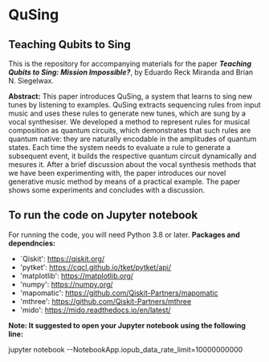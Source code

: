 # QuSing
## Teaching Qubits to Sing

This is the repository for accompanying materials for the paper ***Teaching Qubits to Sing: Mission Impossible?***, by Eduardo Reck Miranda and Brian N. Siegelwax.

**Abstract:** This paper introduces QuSing, a system that learns to sing new tunes by listening to examples.
QuSing extracts sequencing rules from input music and uses these rules to generate
new tunes, which are sung by a vocal synthesiser. We developed a method to represent
rules for musical composition as quantum circuits, which demonstrates that such rules are
quantum native: they are naturally encodable in the amplitudes of quantum states. Each
time the system needs to evaluate a rule to generate a subsequent event, it builds the respective
quantum circuit dynamically and mesures it. After a brief discussion about the vocal
synthesis methods that we have been experimenting with, the paper introduces our novel
generative music method by means of a practical example. The paper shows some experiments
and concludes with a discussion.

## To run the code on Jupyter notebook
For running the code, you will need Python 3.8 or later.
**Packages and dependncies:**

* `Qiskit': https://qiskit.org/
* 'pytket': https://cqcl.github.io/tket/pytket/api/
* 'matplotlib': https://matplotlib.org/
* 'numpy': https://numpy.org/
* 'mapomatic': https://github.com/Qiskit-Partners/mapomatic
* 'mthree': https://github.com/Qiskit-Partners/mthree
* 'mido': https://mido.readthedocs.io/en/latest/

**Note: It suggested to open your Jupyter notebook using the following line:**

jupyter notebook --NotebookApp.iopub_data_rate_limit=10000000000
